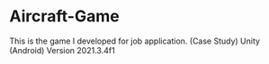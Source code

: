 # Aircraft-Game
This is the game I developed for job application. (Case Study)
Unity (Android) Version 2021.3.4f1
